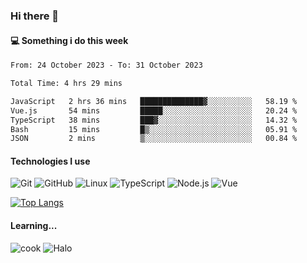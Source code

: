 ### Hi there 👋

#### 💻 Something i do this week

<!--START_SECTION:waka-->

```txt
From: 24 October 2023 - To: 31 October 2023

Total Time: 4 hrs 29 mins

JavaScript   2 hrs 36 mins   ██████████████▓░░░░░░░░░░   58.19 %
Vue.js       54 mins         █████░░░░░░░░░░░░░░░░░░░░   20.24 %
TypeScript   38 mins         ███▓░░░░░░░░░░░░░░░░░░░░░   14.32 %
Bash         15 mins         █▒░░░░░░░░░░░░░░░░░░░░░░░   05.91 %
JSON         2 mins          ▒░░░░░░░░░░░░░░░░░░░░░░░░   00.84 %
```

<!--END_SECTION:waka-->


#### Technologies I use
![Git](https://img.shields.io/badge/-Git-222222?style=flat&logo=git&logoColor=F05032)
![GitHub](https://img.shields.io/badge/-GitHub-181717?style=flat&logo=github)
![Linux](https://img.shields.io/badge/-Linux-222222?style=flat&logo=linux&logoColor=FCC624)
![TypeScript](https://img.shields.io/badge/-TypeScript-000000?style=flat&logo=typescript)
![Node.js](https://img.shields.io/badge/-Node.js-222222?style=flat&logo=node.js&logoColor=339933)
![Vue](https://img.shields.io/badge/-Vue-222222?style=flat&logo=Vue.js&logoColor=4FC08D)

[![Top Langs](https://github-readme-stats.vercel.app/api/top-langs/?username=GodlessLiu&layout=compact)](https://github.com/anuraghazra/github-readme-stats)
#### Learning...
![cook](https://img.shields.io/badge/cook-v0.0.0-yellow.svg)
![Halo](https://img.shields.io/badge/Halo-v2.9.0-blue.svg)
